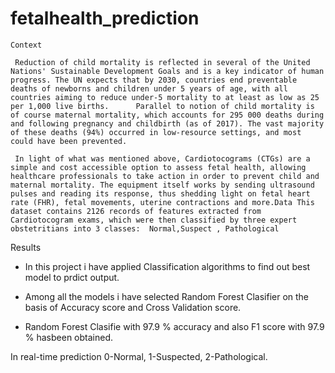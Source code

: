 # fetalhealth_prediction
    
    Context      
     
     Reduction of child mortality is reflected in several of the United Nations' Sustainable Development Goals and is a key indicator of human progress. The UN expects that by 2030, countries end preventable deaths of newborns and children under 5 years of age, with all countries aiming to reduce under‑5 mortality to at least as low as 25 per 1,000 live births.      Parallel to notion of child mortality is of course maternal mortality, which accounts for 295 000 deaths during and following pregnancy and childbirth (as of 2017). The vast majority of these deaths (94%) occurred in low-resource settings, and most could have been prevented.      
     
     In light of what was mentioned above, Cardiotocograms (CTGs) are a simple and cost accessible option to assess fetal health, allowing healthcare professionals to take action in order to prevent child and maternal mortality. The equipment itself works by sending ultrasound pulses and reading its response, thus shedding light on fetal heart rate (FHR), fetal movements, uterine contractions and more.Data This dataset contains 2126 records of features extracted from Cardiotocogram exams, which were then classified by three expert obstetritians into 3 classes:  Normal,Suspect , Pathological


Results

* In this project i have applied Classification algorithms to find out best model to prdict output.

* Among all the models i have selected Random Forest Clasifier on the basis of Accuracy score and Cross Validation score.

* Random Forest Clasifie with 97.9 % accuracy and also F1 score with 97.9 % hasbeen obtained.

In real-time prediction 0-Normal, 1-Suspected, 2-Pathological.
